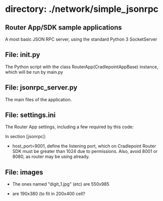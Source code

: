 # directory: ./network/simple_jsonrpc
## Router App/SDK sample applications

A most basic JSON RPC server, using the standard Python 3 SocketServer

## File: __init__.py

The Python script with the class RouterApp(CradlepointAppBase) instance,
which will be run by main.py

## File: jsonrpc_server.py

The main files of the application.

## File: settings.ini

The Router App settings, including a few required by this code:

In section [jsonrpc]:

* host_port=9001, define the listening port, which on Cradlepoint Router
SDK must be greater than 1024 due to permissions. 
Also, avoid 8001 or 8080, as router may be using already. 

## File: images

* The ones named "digit_1.jpg" (etc) are 550x985

* are 190x380 (to fit in 200x400 cell?
